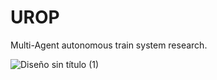 # UROP
Multi-Agent autonomous train system research.

![Diseño sin título (1)](https://github.com/user-attachments/assets/6b2e4f5f-c983-494a-ab9e-0d8b1d7be078)

